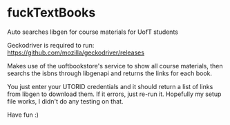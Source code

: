# fuckTextBooks
Auto searches libgen for course materials for UofT students

Geckodriver is required to run: https://github.com/mozilla/geckodriver/releases


Makes use of the uoftbookstore's service to show all course materials, then searchs the isbns through libgenapi and returns the links for each book.

You just enter your UTORID credentials and it should return a list of links from libgen to download them. If it errors, just re-run it. Hopefully my setup file works, I didn't do any testing on that.

Have fun :)
